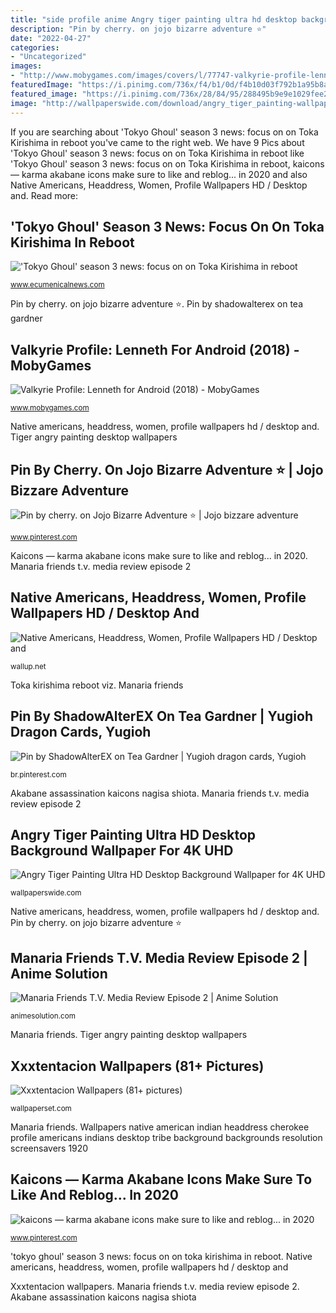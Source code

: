 ```yaml
---
title: "side profile anime Angry tiger painting ultra hd desktop background wallpaper for 4k uhd"
description: "Pin by cherry. on jojo bizarre adventure ⭐"
date: "2022-04-27"
categories:
- "Uncategorized"
images:
- "http://www.mobygames.com/images/covers/l/77747-valkyrie-profile-lenneth-psp-front-cover.jpg"
featuredImage: "https://i.pinimg.com/736x/f4/b1/0d/f4b10d03f792b1a95b8aad2488ad2526.jpg"
featured_image: "https://i.pinimg.com/736x/28/84/95/288495b9e9e1029fee252f0049fbdad9.jpg"
image: "http://wallpaperswide.com/download/angry_tiger_painting-wallpaper-1920x1080.jpg"
---
```


If you are searching about &#039;Tokyo Ghoul&#039; season 3 news: focus on on Toka Kirishima in reboot you've came to the right web. We have 9 Pics about &#039;Tokyo Ghoul&#039; season 3 news: focus on on Toka Kirishima in reboot like &#039;Tokyo Ghoul&#039; season 3 news: focus on on Toka Kirishima in reboot, kaicons — karma akabane icons make sure to like and reblog... in 2020 and also Native Americans, Headdress, Women, Profile Wallpapers HD / Desktop and. Read more:

## &#039;Tokyo Ghoul&#039; Season 3 News: Focus On On Toka Kirishima In Reboot

![&#039;Tokyo Ghoul&#039; season 3 news: focus on on Toka Kirishima in reboot](https://d.ecumenicalnews.com/full/12803/630-0/tokyo-ghoul.jpg "Manaria friends t.v. media review episode 2")

<small>www.ecumenicalnews.com</small>

Pin by cherry. on jojo bizarre adventure ⭐. Pin by shadowalterex on tea gardner

## Valkyrie Profile: Lenneth For Android (2018) - MobyGames

![Valkyrie Profile: Lenneth for Android (2018) - MobyGames](http://www.mobygames.com/images/covers/l/77747-valkyrie-profile-lenneth-psp-front-cover.jpg "Xxxtentacion wallpapers (81+ pictures)")

<small>www.mobygames.com</small>

Native americans, headdress, women, profile wallpapers hd / desktop and. Tiger angry painting desktop wallpapers

## Pin By Cherry. On Jojo Bizarre Adventure ⭐ | Jojo Bizzare Adventure

![Pin by cherry. on Jojo Bizarre Adventure ⭐ | Jojo bizzare adventure](https://i.pinimg.com/736x/f4/b1/0d/f4b10d03f792b1a95b8aad2488ad2526.jpg "Manaria friends")

<small>www.pinterest.com</small>

Kaicons — karma akabane icons make sure to like and reblog... in 2020. Manaria friends t.v. media review episode 2

## Native Americans, Headdress, Women, Profile Wallpapers HD / Desktop And

![Native Americans, Headdress, Women, Profile Wallpapers HD / Desktop and](https://wallup.net/wp-content/uploads/2016/01/14623-Native_Americans-headdress-women-profile.jpg "Xxxtentacion wallpapers")

<small>wallup.net</small>

Toka kirishima reboot viz. Manaria friends

## Pin By ShadowAlterEX On Tea Gardner | Yugioh Dragon Cards, Yugioh

![Pin by ShadowAlterEX on Tea Gardner | Yugioh dragon cards, Yugioh](https://i.pinimg.com/736x/28/84/95/288495b9e9e1029fee252f0049fbdad9.jpg "Manaria friends")

<small>br.pinterest.com</small>

Akabane assassination kaicons nagisa shiota. Manaria friends t.v. media review episode 2

## Angry Tiger Painting Ultra HD Desktop Background Wallpaper For 4K UHD

![Angry Tiger Painting Ultra HD Desktop Background Wallpaper for 4K UHD](http://wallpaperswide.com/download/angry_tiger_painting-wallpaper-1920x1080.jpg "&#039;tokyo ghoul&#039; season 3 news: focus on on toka kirishima in reboot")

<small>wallpaperswide.com</small>

Native americans, headdress, women, profile wallpapers hd / desktop and. Pin by cherry. on jojo bizarre adventure ⭐

## Manaria Friends T.V. Media Review Episode 2 | Anime Solution

![Manaria Friends T.V. Media Review Episode 2 | Anime Solution](https://animesolution.com/wp-content/uploads/2019/02/Manaria-Friends-02_13.15_2019.02.16_01.11.05.jpg "Pin by shadowalterex on tea gardner")

<small>animesolution.com</small>

Manaria friends. Tiger angry painting desktop wallpapers

## Xxxtentacion Wallpapers (81+ Pictures)

![Xxxtentacion Wallpapers (81+ pictures)](https://wallpaperset.com/w/full/b/c/3/27448.jpg "Valkyrie profile lenneth psp mobygames game covers estarland")

<small>wallpaperset.com</small>

Manaria friends. Wallpapers native american indian headdress cherokee profile americans indians desktop tribe background backgrounds resolution screensavers 1920

## Kaicons — Karma Akabane Icons Make Sure To Like And Reblog... In 2020

![kaicons — karma akabane icons make sure to like and reblog... in 2020](https://i.pinimg.com/736x/23/58/47/2358479178ce6ea462c29d1b99f4d95a.jpg "Xxxtentacion wallpapers")

<small>www.pinterest.com</small>

&#039;tokyo ghoul&#039; season 3 news: focus on on toka kirishima in reboot. Native americans, headdress, women, profile wallpapers hd / desktop and

Xxxtentacion wallpapers. Manaria friends t.v. media review episode 2. Akabane assassination kaicons nagisa shiota
